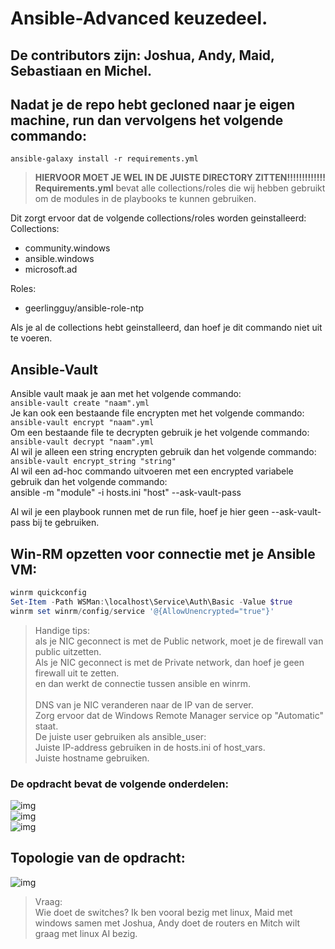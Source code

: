 # Ansible-Advanced keuzedeel.

## De contributors zijn: Joshua, Andy, Maid, Sebastiaan en Michel.

## Nadat je de repo hebt gecloned naar je eigen machine, run dan vervolgens het volgende commando:
`ansible-galaxy install -r requirements.yml`

> **HIERVOOR MOET JE WEL IN DE JUISTE DIRECTORY ZITTEN!!!!!!!!!!!!!** <br>
**Requirements.yml** bevat alle collections/roles die wij hebben gebruikt om de modules in de playbooks te kunnen gebruiken. <br>

Dit zorgt ervoor dat de volgende collections/roles worden geinstalleerd: <br>
Collections:
- community.windows 
- ansible.windows 
- microsoft.ad 

Roles:
- geerlingguy/ansible-role-ntp <br>

Als je al de collections hebt geinstalleerd, dan hoef je dit commando niet uit te voeren. <br>

## Ansible-Vault
Ansible vault maak je aan met het volgende commando: <br>
`ansible-vault create "naam".yml` <br>
Je kan ook een bestaande file encrypten met het volgende commando: <br>
`ansible-vault encrypt "naam".yml` <br>
Om een bestaande file te decrypten gebruik je het volgende commando: <br>
`ansible-vault decrypt "naam".yml` <br>
Al wil je alleen een string encrypten gebruik dan het volgende commando: <br>
`ansible-vault encrypt_string "string"` <br>
Al wil een ad-hoc commando uitvoeren met een encrypted variabele gebruik dan het volgende commando: <br>
ansible -m "module" -i hosts.ini "host" --ask-vault-pass

Al wil je een playbook runnen met de run file, hoef je hier geen --ask-vault-pass bij te gebruiken. <br>

## Win-RM opzetten voor connectie met je Ansible VM:

```powershell
winrm quickconfig
Set-Item -Path WSMan:\localhost\Service\Auth\Basic -Value $true
winrm set winrm/config/service '@{AllowUnencrypted="true"}'
```

> Handige tips: <br>
als je NIC geconnect is met de Public network, moet je de firewall van public uitzetten. <br>
Als je NIC geconnect is met de Private network, dan hoef je geen firewall uit te zetten. <br>
en dan werkt de connectie tussen ansible en winrm. <br><br>
DNS van je NIC veranderen naar de IP van de server. <br>
Zorg ervoor dat de Windows Remote Manager service op "Automatic" staat. <br>
De juiste user gebruiken als ansible_user: <br>
Juiste IP-address gebruiken in de hosts.ini of host_vars. <br>
Juiste hostname gebruiken. <br>


### De opdracht bevat de volgende onderdelen:
![img](https://i.imgur.com/xsiaq7y.png) <br>
![img](https://i.imgur.com/1UbG5Ri.png) <br>
![img](https://i.imgur.com/RuOyz2o.png) <br>

## Topologie van de opdracht:
![img](https://i.imgur.com/EJe8cGb.png) <br>

> Vraag: <br>
Wie doet de switches? Ik ben vooral bezig met linux, Maid met windows samen met Joshua, Andy doet de routers en Mitch wilt graag met linux AI bezig.
